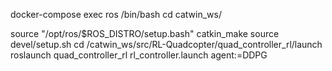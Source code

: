 docker-compose exec ros /bin/bash
cd catwin_ws/

source "/opt/ros/$ROS_DISTRO/setup.bash"
catkin_make
source devel/setup.sh
cd /catwin_ws/src/RL-Quadcopter/quad_controller_rl/launch
roslaunch quad_controller_rl rl_controller.launch agent:=DDPG